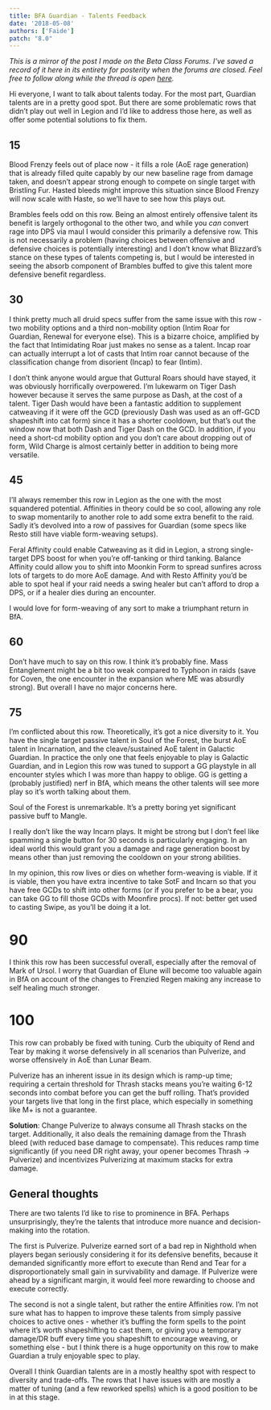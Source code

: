 ```yaml
---
title: BFA Guardian - Talents Feedback
date: '2018-05-08'
authors: ['Faide']
patch: "8.0"
---
```


*This is a mirror of the post I made on the Beta Class Forums. I've saved a record of it here in its entirety for posterity when the forums are closed. Feel free to follow along while the thread is open [here](https://us.battle.net/forums/en/wow/topic/20763896378).*

Hi everyone, I want to talk about talents today. For the most part, Guardian talents are in a pretty good spot. But there are some problematic rows that didn’t play out well in Legion and I’d like to address those here, as well as offer some potential solutions to fix them.

## 15

Blood Frenzy feels out of place now - it fills a role (AoE rage generation) that is already filled quite capably by our new baseline rage from damage taken, and doesn’t appear strong enough to compete on single target with Bristling Fur.  Hasted bleeds might improve this situation since Blood Frenzy will now scale with Haste, so we’ll have to see how this plays out.

Brambles feels odd on this row. Being an almost entirely offensive talent its benefit is largely orthogonal to the other two, and while you *can* convert rage into DPS via maul I would consider this primarily a defensive row. This is not necessarily a problem (having choices between offensive and defensive choices is potentially interesting) and I don’t know what Blizzard’s stance on these types of talents competing is, but I would be interested in seeing the absorb component of Brambles buffed to give this talent more defensive benefit regardless.

## 30
I think pretty much all druid specs suffer from the same issue with this row - two mobility options and a third non-mobility option (Intim Roar for Guardian, Renewal for everyone else). This is a bizarre choice, amplified by the fact that Intimidating Roar just makes no sense as a talent. Incap roar can actually interrupt a lot of casts that Intim roar cannot because of the classification change from disorient (Incap) to fear (Intim).

I don’t think anyone would argue that Guttural Roars should have stayed, it was obviously horrifically overpowered. I’m lukewarm on Tiger Dash however because it serves the same purpose as Dash, at the cost of a talent. Tiger Dash would have been a fantastic addition to supplement catweaving if it were off the GCD (previously Dash was used as an off-GCD shapeshift into cat form) since it has a shorter cooldown, but that’s out the window now that both Dash and Tiger Dash on the GCD. In addition, if you need a short-cd mobility option and you don’t care about dropping out of form, Wild Charge is almost certainly better in addition to being more versatile.

## 45
I’ll always remember this row in Legion as the one with the most squandered potential.  Affinities in theory could be so cool, allowing any role to swap momentarily to another role to add some extra benefit to the raid. Sadly it’s devolved into a row of passives for Guardian (some specs like Resto still have viable form-weaving setups).

Feral Affinity could enable Catweaving as it did in Legion, a strong single-target DPS boost for when you’re off-tanking or third tanking. Balance Affinity could allow you to shift into Moonkin Form to spread sunfires across lots of targets to do more AoE damage. And with Resto Affinity you’d be able to spot heal if your raid needs a swing healer but can’t afford to drop a DPS, or if a healer dies during an encounter.

I would love for form-weaving of any sort to make a triumphant return in BfA.

## 60
Don’t have much to say on this row. I think it’s probably fine. Mass Entanglement might be a bit too weak compared to Typhoon in raids (save for Coven, the one encounter in the expansion where ME was absurdly strong). But overall I have no major concerns here.

## 75
I’m conflicted about this row. Theoretically, it’s got a nice diversity to it. You have the single target passive talent in Soul of the Forest, the burst AoE talent in Incarnation, and the cleave/sustained AoE talent in Galactic Guardian. In practice the only one that feels enjoyable to play is Galactic Guardian, and in Legion this row was tuned to support a GG playstyle in all encounter styles which I was more than happy to oblige. GG is getting a (probably justified) nerf in BfA, which means the other talents will see more play so it’s worth talking about them.

Soul of the Forest is unremarkable. It’s a pretty boring yet significant passive buff to Mangle.

I really don’t like the way Incarn plays. It might be strong but I don’t feel like spamming a single button for 30 seconds is particularly engaging. In an ideal world this would grant you a damage and rage generation boost by means other than just removing the cooldown on your strong abilities.

In my opinion, this row lives or dies on whether form-weaving is viable. If it is viable, then you have extra incentive to take SotF and Incarn so that you have free GCDs to shift into other forms (or if you prefer to be a bear, you can take GG to fill those GCDs with Moonfire procs). If not: better get used to casting Swipe, as you’ll be doing it a lot.

# 90
I think this row has been successful overall, especially after the removal of Mark of Ursol. I worry that Guardian of Elune will become too valuable again in BfA on account of the changes to Frenzied Regen making any increase to self healing much stronger.

# 100
This row can probably be fixed with tuning. Curb the ubiquity of Rend and Tear by making it worse defensively in all scenarios than Pulverize, and worse offensively in AoE than Lunar Beam.

Pulverize has an inherent issue in its design which is ramp-up time; requiring a certain threshold for Thrash stacks means you’re waiting 6-12 seconds into combat before you can get the buff rolling. That’s provided your targets live that long in the first place, which especially in something like M+ is not a guarantee.

**Solution**: Change Pulverize to always consume all Thrash stacks on the target. Additionally, it also deals the remaining damage from the Thrash bleed (with reduced base damage to compensate). This reduces ramp time significantly (if you need DR right away, your opener becomes Thrash -> Pulverize) and incentivizes Pulverizing at maximum stacks for extra damage.

## General thoughts
There are two talents I’d like to rise to prominence in BFA. Perhaps unsurprisingly, they’re the talents that introduce more nuance and decision-making into the rotation.

The first is Pulverize. Pulverize earned sort of a bad rep in Nighthold when players began seriously considering it for its defensive benefits, because it demanded significantly more effort to execute than Rend and Tear for a disproportionately small gain in survivability and damage. If Pulverize were ahead by a significant margin, it would feel more rewarding to choose and execute correctly.

The second is not a single talent, but rather the entire Affinities row. I’m not sure what has to happen to improve these talents from simply passive choices to active ones - whether it’s buffing the form spells to the point where it’s worth shapeshifting to cast them, or giving you a temporary damage/DR buff every time you shapeshift to encourage weaving, or something else - but I think there is a huge opportunity on this row to make Guardian a truly enjoyable spec to play.

Overall I think Guardian talents are in a mostly healthy spot with respect to diversity and trade-offs. The rows that I have issues with are mostly a matter of tuning (and a few reworked spells) which is a good position to be in at this stage.

